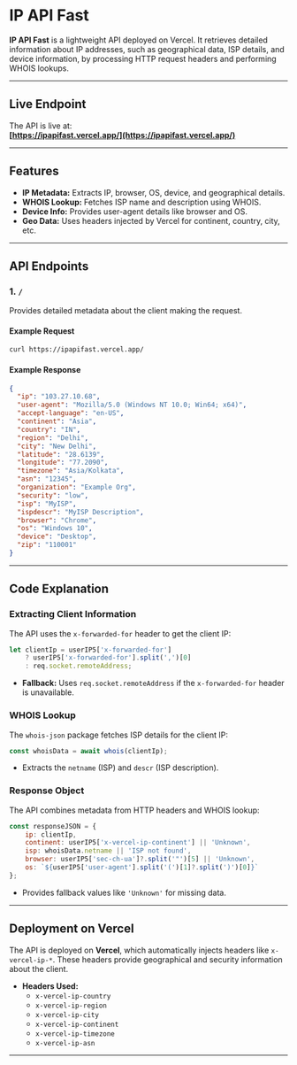 # IP API Fast

**IP API Fast** is a lightweight API deployed on Vercel. It retrieves detailed information about IP addresses, such as geographical data, ISP details, and device information, by processing HTTP request headers and performing WHOIS lookups.

---

## Live Endpoint

The API is live at:  
**[https://ipapifast.vercel.app/](https://ipapifast.vercel.app/)**

---

## Features

- **IP Metadata:** Extracts IP, browser, OS, device, and geographical details.
- **WHOIS Lookup:** Fetches ISP name and description using WHOIS.
- **Device Info:** Provides user-agent details like browser and OS.
- **Geo Data:** Uses headers injected by Vercel for continent, country, city, etc.

---

## API Endpoints

### 1. `/`  
Provides detailed metadata about the client making the request.

#### Example Request
```bash
curl https://ipapifast.vercel.app/
```

#### Example Response
```json
{
  "ip": "103.27.10.68",
  "user-agent": "Mozilla/5.0 (Windows NT 10.0; Win64; x64)",
  "accept-language": "en-US",
  "continent": "Asia",
  "country": "IN",
  "region": "Delhi",
  "city": "New Delhi",
  "latitude": "28.6139",
  "longitude": "77.2090",
  "timezone": "Asia/Kolkata",
  "asn": "12345",
  "organization": "Example Org",
  "security": "low",
  "isp": "MyISP",
  "ispdescr": "MyISP Description",
  "browser": "Chrome",
  "os": "Windows 10",
  "device": "Desktop",
  "zip": "110001"
}
```

---


## Code Explanation

### Extracting Client Information
The API uses the `x-forwarded-for` header to get the client IP:
```javascript
let clientIp = userIP5['x-forwarded-for'] 
    ? userIP5['x-forwarded-for'].split(',')[0] 
    : req.socket.remoteAddress;
```
- **Fallback:** Uses `req.socket.remoteAddress` if the `x-forwarded-for` header is unavailable.

### WHOIS Lookup
The `whois-json` package fetches ISP details for the client IP:
```javascript
const whoisData = await whois(clientIp);
```
- Extracts the `netname` (ISP) and `descr` (ISP description).

### Response Object
The API combines metadata from HTTP headers and WHOIS lookup:
```javascript
const responseJSON = {
    ip: clientIp,
    continent: userIP5['x-vercel-ip-continent'] || 'Unknown',
    isp: whoisData.netname || 'ISP not found',
    browser: userIP5['sec-ch-ua']?.split('"')[5] || 'Unknown',
    os: `${userIP5['user-agent'].split('(')[1]?.split(')')[0]}`
};
```
- Provides fallback values like `'Unknown'` for missing data.

---

## Deployment on Vercel

The API is deployed on **Vercel**, which automatically injects headers like `x-vercel-ip-*`. These headers provide geographical and security information about the client.

- **Headers Used:**
  - `x-vercel-ip-country`
  - `x-vercel-ip-region`
  - `x-vercel-ip-city`
  - `x-vercel-ip-continent`
  - `x-vercel-ip-timezone`
  - `x-vercel-ip-asn`

---
